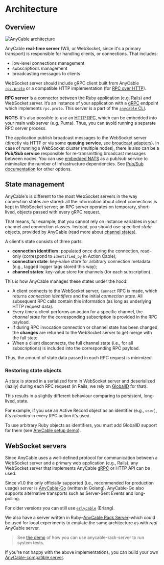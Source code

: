 # Architecture

## Overview

<picture>
  <source srcset="/assets/images/scheme_invert_new.png" media="(prefers-color-scheme: dark)">
  <img class="home-logo" alt="AnyCable architecture" src="/assets/images/scheme_new.png">
</picture>

AnyCable **real-time server** (WS, or WebSocket, since it's a primary transport) is responsible for handling clients, or connections. That includes:

- low-level connections management
- subscriptions management
- broadcasting messages to clients

WebSocket server should include gRPC client built from AnyCable [`rpc.proto`](misc/rpc_proto.md) or a compatible HTTP implementation (for [RPC over HTTP](../ruby/http_rpc.md)).

**RPC server** is a connector between the Ruby application (e.g. Rails) and WebSocket server. It’s an instance of your application with a [gRPC](https://grpc.io) endpoint which implements `rpc.proto`. This server is a part of the [`anycable` CLI](ruby/cli.md).

**NOTE:** It's also possible to use an [HTTP RPC](../ruby/http_rpc.md), which can be embedded into your main web server (e.g. Puma). Thus, you can avoid running a separate RPC server process.

The application publish broadcast messages to the WebSocket server (directly via HTTP or via some **queuing service**, see [broadcast adapters](/ruby/broadcast_adapters.md)). In case of running a WebSocket cluster (multiple nodes), there is also can be a **Pub/Sub service** responsible for re-transmitting broadcast messages between nodes. You can use [embedded NATS](/anycable-go/embedded_nats.md) as a pub/sub service to miminalize the number of infrastructure dependencies. See [Pub/Sub documentation](/anycable-go/pubsub.md) for other options.

## State management

AnyCable's is different to the most WebSocket servers in the way connection states are stored: all the information about client connections is kept in WebSocket server; an RPC server operates on temporary, short-lived, objects passed with every gRPC request.

That means, for example, that you cannot rely on instance variables in your channel and connection classes. Instead, you should use specified _state_ objects, provided by AnyCable (read more about [channel states](rails/channels_state.md)).

A client's state consists of three parts:

- **connection identifiers**: populated once during the connection, read-only (correspond to `identified_by` in Action Cable);
- **connection state**: key-value store for arbitrary connection metadata (e.g., tagged logger tags stored this way);
- **channel states**: key-value store for channels (for each subscription).

This is how AnyCable manages these states under the hood:

- A client connects to the WebSocket server, `Connect` RPC is made, which returns _connection identifiers_ and the initial _connection state_. All subsequent RPC calls contain this information (as long as underlying HTTP request data).
- Every time a client performs an action for a specific channel, the _channel state_ for the corresponding subscription is provided in the RPC payload.
- If during RPC invocation connection or channel state has been changed, the **changes** are returned to the WebSocket server to get merge with the full state.
- When a client disconnects, the full channel state (i.e., for all subscriptions) is included into the corresponding RPC payload.

Thus, the amount of state data passed in each RPC request is minimized.

### Restoring state objects

A state is stored in a serialized form in WebSocket server and deserialized (lazily) during each RPC request (in Rails, we rely on [GlobalID](https://github.com/rails/globalid) for that).

This results in a slightly different behaviour comparing to persistent, long-lived, state.

For example, if you use an Active Record object as an identifier (e.g., `user`), it's _reloaded_ in every RPC action it's used.

To use arbitrary Ruby objects as identifiers, you must add GlobalID support for them (see [AnyCable setup demo](https://github.com/anycable/anycable_rails_demo/pull/2)).

## WebSocket servers

Since AnyCable uses a well-defined protocol for communication between a WebSocket server and a primary web application (e.g., Rails), any WebSocket server that implements AnyCable [gRPC](https://grpc.io) or HTTP API can be used.

Since v1.0 the only officially supported (i.e., recommended for production usage) server is [AnyCable-Go](anycable-go/getting_started.md) (written in Golang). AnyCable-Go also supports alternative transports such as Server-Sent Events and long-polling.

For older versions you can still use [`erlycable`](https://github.com/anycable/erlycable) (Erlang).

We also have a server written in Ruby–[AnyCable Rack Server](https://github.com/anycable/anycable-rack-server)–which could be used for local experiments to emulate the same architecture as with _real_ AnyCable server.

> See [the demo](https://github.com/anycable/anycable_rails_demo/pull/1) of how you can use anycable-rack-server to run system tests.

If you're not happy with the above implementations, you can build your own [AnyCable-compatible server](misc/how_to_anycable_server.md).
